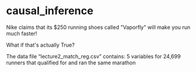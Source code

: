 # causal_inference

Nike claims that its $250 running shoes called "Vaporfly" will make you run much faster!

What if that's actually True?

The data file “lecture2_match_reg.csv” contains:
5 variables for 24,699 runners that qualified for and ran the same marathon
